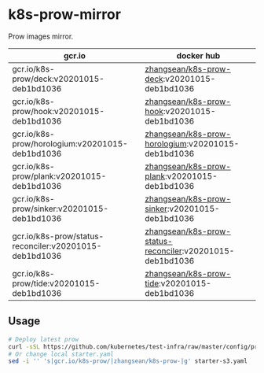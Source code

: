 # k8s-prow-mirror

Prow images mirror.

gcr.io | docker hub
---|---
gcr.io/k8s-prow/deck:v20201015-deb1bd1036 | [zhangsean/k8s-prow-deck](https://hub.docker.com/r/zhangsean/k8s-prow-deck):v20201015-deb1bd1036
gcr.io/k8s-prow/hook:v20201015-deb1bd1036 | [zhangsean/k8s-prow-hook](https://hub.docker.com/r/zhangsean/k8s-prow-hook):v20201015-deb1bd1036
gcr.io/k8s-prow/horologium:v20201015-deb1bd1036 | [zhangsean/k8s-prow-horologium](https://hub.docker.com/r/zhangsean/k8s-prow-horologium):v20201015-deb1bd1036
gcr.io/k8s-prow/plank:v20201015-deb1bd1036 | [zhangsean/k8s-prow-plank](https://hub.docker.com/r/zhangsean/k8s-prow-plank):v20201015-deb1bd1036
gcr.io/k8s-prow/sinker:v20201015-deb1bd1036 | [zhangsean/k8s-prow-sinker](https://hub.docker.com/r/zhangsean/k8s-prow-sinker):v20201015-deb1bd1036
gcr.io/k8s-prow/status-reconciler:v20201015-deb1bd1036 | [zhangsean/k8s-prow-status-reconciler](https://hub.docker.com/r/zhangsean/k8s-prow-status-reconciler):v20201015-deb1bd1036
gcr.io/k8s-prow/tide:v20201015-deb1bd1036 | [zhangsean/k8s-prow-tide](https://hub.docker.com/r/zhangsean/k8s-prow-tide):v20201015-deb1bd1036

## Usage

```bash
# Deploy latest prow
curl -sSL https://github.com/kubernetes/test-infra/raw/master/config/prow/cluster/starter-s3.yaml | sed 's|gcr.io/k8s-prow/|zhangsean/k8s-prow-|g' | kubectl apply -f -
# Or change local starter.yaml
sed -i '' 's|gcr.io/k8s-prow/|zhangsean/k8s-prow-|g' starter-s3.yaml
```
